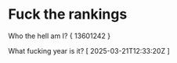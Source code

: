 # Fuck the rankings

Who the hell am I?
{ 13601242 }

What fucking year is it?
[ 2025-03-21T12:33:20Z ]
